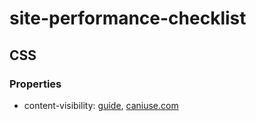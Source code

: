 # site-performance-checklist

## CSS

### Properties

- content-visibility: [guide](https://web.dev/content-visibility), [caniuse.com](https://caniuse.com/#feat=css-containment)
